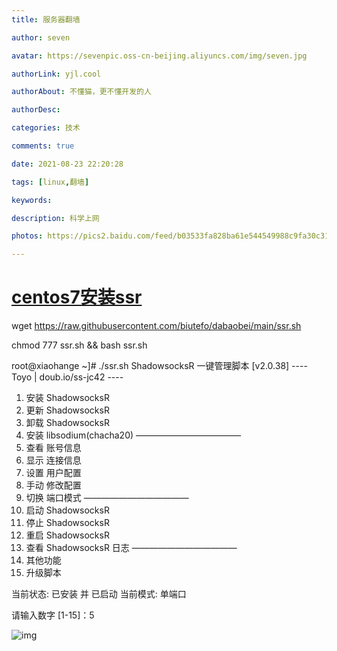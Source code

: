 ```yaml
---
title: 服务器翻墙

author: seven

avatar: https://sevenpic.oss-cn-beijing.aliyuncs.com/img/seven.jpg

authorLink: yjl.cool

authorAbout: 不懂猫，更不懂开发的人

authorDesc: 

categories: 技术

comments: true

date: 2021-08-23 22:20:28

tags: [linux,翻墙]

keywords: 

description: 科学上网

photos: https://pics2.baidu.com/feed/b03533fa828ba61e544549988c9fa30c314e5914.jpeg?token=d970ba16816380d20b360886e103b2d0&s=1C22C6145BF3C5C8140DBE5C030070FF

---
```

# [centos7安装ssr](https://www.cnblogs.com/xiaohan970121/p/13893446.html)

wget https://raw.githubusercontent.com/biutefo/dabaobei/main/ssr.sh

chmod 777 ssr.sh && bash ssr.sh

root@xiaohange ~]# ./ssr.sh
ShadowsocksR 一键管理脚本 [v2.0.38]
---- Toyo | doub.io/ss-jc42 ----

1. 安装 ShadowsocksR
2. 更新 ShadowsocksR
3. 卸载 ShadowsocksR
4. 安装 libsodium(chacha20)
   ————————————
5. 查看 账号信息
6. 显示 连接信息
7. 设置 用户配置
8. 手动 修改配置
9. 切换 端口模式
   ————————————
10. 启动 ShadowsocksR
11. 停止 ShadowsocksR
12. 重启 ShadowsocksR
13. 查看 ShadowsocksR 日志
    ————————————
14. 其他功能
15. 升级脚本

当前状态: 已安装 并 已启动
当前模式: 单端口

请输入数字 [1-15]：5

![img](https://img2020.cnblogs.com/blog/1474367/202010/1474367-20201029102503870-2038743512.png)
